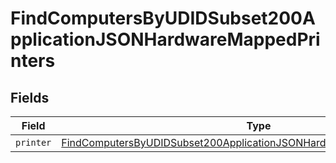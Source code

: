 # FindComputersByUDIDSubset200ApplicationJSONHardwareMappedPrinters


## Fields

| Field                                                                                                                                                                           | Type                                                                                                                                                                            | Required                                                                                                                                                                        | Description                                                                                                                                                                     |
| ------------------------------------------------------------------------------------------------------------------------------------------------------------------------------- | ------------------------------------------------------------------------------------------------------------------------------------------------------------------------------- | ------------------------------------------------------------------------------------------------------------------------------------------------------------------------------- | ------------------------------------------------------------------------------------------------------------------------------------------------------------------------------- |
| `printer`                                                                                                                                                                       | [FindComputersByUDIDSubset200ApplicationJSONHardwareMappedPrintersPrinter](../../models/operations/findcomputersbyudidsubset200applicationjsonhardwaremappedprintersprinter.md) | :heavy_minus_sign:                                                                                                                                                              | N/A                                                                                                                                                                             |